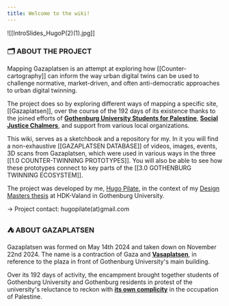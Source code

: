 ```yaml
---
title: Welcome to the wiki!
---
```


![[IntroSlides_HugoP(2)(1).jpg]]


### 🗂️ ABOUT THE PROJECT
Mapping Gazaplatsen is an attempt at exploring how [[Counter-cartography]] can inform the way urban digital twins can be used to challenge normative, market-driven, and often anti-democratic approaches to urban digital twinning. 

The project does so by exploring different ways of mapping a specific site, [[Gazaplatsen]], over the course of the 192 days of its existence thanks to the joined efforts of [**Gothenburg University Students for Palestine**](https://www.instagram.com/gustudentsforpalestine/), [**Social Justice Chalmers**](https://www.instagram.com/chalmers.social.justice/), and support from various local organizations.

This wiki, serves as a sketchbook and a repository for my. In it you will find a non-exhaustive [[GAZAPLATSEN DATABASE]] of videos, images, events, 3D scans from Gazaplatsen, which were used in various ways in the three [[1.0 COUNTER-TWINNING PROTOTYPES]]. You will also be able to see how these prototypes connect to key parts of the [[3.0 GOTHENBURG TWINNING ECOSYSTEM]].

The project was developed by me, [Hugo Pilate](https://hugopilate.com/), in the context of my [Design Masters thesis](https://www.gu.se/en/study-gothenburg/mfa-programme-in-design-k2den) at HDK-Valand in Gothenburg University.

→ Project contact: hugopilate(at)gmail.com



### ⛺ ABOUT GAZAPLATSEN
Gazaplatsen was formed on May 14th 2024 and taken down on November 22nd 2024. The name is a contraction of Gaza and [**Vasaplatsen**](https://www.google.com/maps/@57.6990647,11.970826,3a,60y,91.45h,92.83t/data=!3m7!1e1!3m5!1s_WcGKlYH1stOfN5xiSXlMQ!2e0!6shttps:%2F%2Fstreetviewpixels-pa.googleapis.com%2Fv1%2Fthumbnail%3Fcb_client%3Dmaps_sv.tactile%26w%3D900%26h%3D600%26pitch%3D-2.825594300320688%26panoid%3D_WcGKlYH1stOfN5xiSXlMQ%26yaw%3D91.45491749917407!7i16384!8i8192?entry=ttu&g_ep=EgoyMDI0MTIxMS4wIKXMDSoASAFQAw%3D%3D), in reference to the plaza in front of Gothenburg University's main building.

Over its 192 days of activity, the encampment brought together students of Gothenburg University and Gothenburg residents in protest of the university's reluctance to reckon with [**its own complicity**](https://wassap.se/projects/) in the occupation of Palestine.

